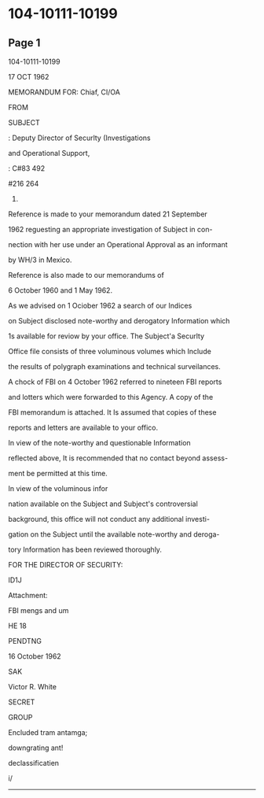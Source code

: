 # 104-10111-10199

## Page 1

104-10111-10199

17 OCT 1962

MEMORANDUM FOR: Chiaf, CI/OA

FROM

SUBJECT

: Deputy Director of Securlty (Investigations

and Operational Support,

: C#83 492

#216 264

1.

Reference is made to your memorandum dated 21 September

1962 reguesting an appropriate investigation of Subject in con-

nection with her use under an Operational Approval as an informant

by WH/3 in Mexico.

Reference is also made to our memorandums of

6 October 1960 and 1 May 1962.

As we advised on 1 Ociober 1962 a search of our Indices

on Subject disclosed note-worthy and derogatory Information which

1s available for reviow by your office. The Subject'a Securlty

Office file consists of three voluminous volumes which Include

the results of polygraph examinations and technical surveilances.

A chock of FBI on 4 October 1962 referred to nineteen FBI reports

and lotters which were forwarded to this Agency. A copy of the

FBI memorandum is attached. It Is assumed that copies of these

reports and letters are available to your offico.

In view of the note-worthy and questionable Information

reflected above, It is recommended that no contact beyond assess-

ment be permitted at this time.

In view of the voluminous infor

nation available on the Subject and Subject's controversial

background, this office will not conduct any additional investi-

gation on the Subject until the available note-worthy and deroga-

tory Information has been reviewed thoroughly.

FOR THE DIRECTOR OF SECURITY:

ID1J

Attachment:

FBI mengs and um

HE 18

PENDTNG

16 October 1962

SAK

Victor R. White

SECRET

GROUP

Encluded tram antamga;

downgrating ant!

declassificatien

i/

---

